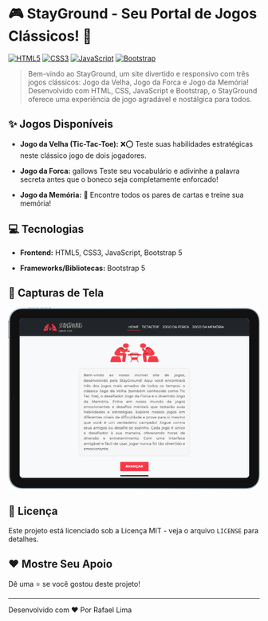 
# 🎮 StayGround - Seu Portal de Jogos Clássicos! 🎉


[![HTML5](https://img.shields.io/badge/HTML5-E34F26?style=for-the-badge&logo=html5&logoColor=white)](https://html.spec.whatwg.org/)
[![CSS3](https://img.shields.io/badge/CSS3-1572B6?style=for-the-badge&logo=css3&logoColor=white)](https://www.w3.org/Style/CSS/Overview.en.html)
[![JavaScript](https://img.shields.io/badge/JavaScript-F7DF1E?style=for-the-badge&logo=javascript&logoColor=black)](https://www.javascript.com/)
[![Bootstrap](https://img.shields.io/badge/Bootstrap-563D7C?style=for-the-badge&logo=bootstrap&logoColor=white)](https://getbootstrap.com/)


> Bem-vindo ao StayGround, um site divertido e responsivo com três jogos clássicos: Jogo da Velha, Jogo da Forca e Jogo da Memória! Desenvolvido com HTML, CSS, JavaScript e Bootstrap, o StayGround oferece uma experiência de jogo agradável e nostálgica para todos.


## ✨ Jogos Disponíveis


*  **Jogo da Velha (Tic-Tac-Toe):** ❌⭕ Teste suas habilidades estratégicas neste clássico jogo de dois jogadores.

*  **Jogo da Forca:** gallows Teste seu vocabulário e adivinhe a palavra secreta antes que o boneco seja completamente enforcado!

*  **Jogo da Memória:** 🧠 Encontre todos os pares de cartas e treine sua memória!

## 💻 Tecnologias


*  **Frontend:** HTML5, CSS3, JavaScript, Bootstrap 5

*  **Frameworks/Bibliotecas:** Bootstrap 5


## 📸 Capturas de Tela

![StayGround](https://github.com/rafaelclima/stayground-bootstrap/blob/master/.gitassets/capa.png?raw=true)

## 📜 Licença

Este projeto está licenciado sob a Licença MIT - veja o arquivo `LICENSE` para detalhes.

## ❤️ Mostre Seu Apoio

Dê uma ⭐️ se você gostou deste projeto!

---
Desenvolvido com ❤️ Por Rafael Lima
